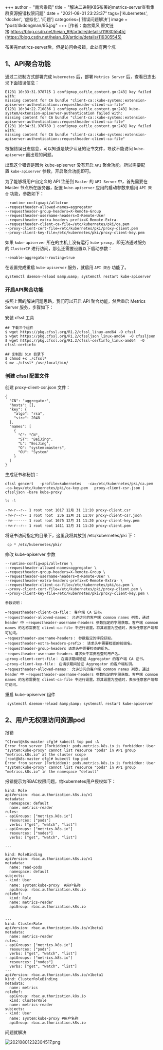 +++
author = "南宫乘风"
title = "解决二进制K8S布署的metrics-server查看集群资源报错权限问题"
date = "2021-08-01 23:23:37"
tags=['Kubernetes', 'docker', '虚拟化', '问题']
categories=['错误问题解决']
image = "post/4kdongman/95.jpg"
+++
[作者：南宫乘风   原文链接:https://blog.csdn.net/heian_99/article/details/119305545](https://blog.csdn.net/heian_99/article/details/119305545)

布署完metircs-server后，但是访问会报错，此处有两个坑

## 1、API聚合功能

通过二进制方式部署完成 `kubernetes` 后，部署 `Metrics Server` 后，查看日志出现下面错误信息：

```
E1231 10:33:31.978715 1 configmap_cafile_content.go:243] key failed with:
missing content for CA bundle "client-ca::kube-system::extension-apiserver-authentication::requestheader-client-ca-file"
E1231 10:34:22.710836 1 configmap_cafile_content.go:243] kube-system/extension-apiserver-authentication failed with:
missing content for CA bundle "client-ca::kube-system::extension-apiserver-authentication::requestheader-client-ca-file"
E1231 10:34:31.978769 1 configmap_cafile_content.go:243] key failed with:
missing content for CA bundle "client-ca::kube-system::extension-apiserver-authentication::requestheader-client-ca-file"
```

根据错误日志信息，可以知道是缺少认证的证书文件，导致不能访问 `kube-apiserver` 而出现的问题。

出现这个错误是因为 kube-apiserver 没有开启 `API` 聚合功能。所以需要配置 `kube-apiserver` 参数，开启聚合功能即可。

为了能够将用户自定义的 API 注册到 `Master` 的 `API Server` 中，首先需要在 Master 节点所在服务器，配置 `kube-apiserver` 应用的启动参数来启用 `API 聚合` 功能，参数如下：

```
--runtime-config=api/all=true
--requestheader-allowed-names=aggregator
--requestheader-group-headers=X-Remote-Group
--requestheader-username-headers=X-Remote-User
--requestheader-extra-headers-prefix=X-Remote-Extra-
--requestheader-client-ca-file=/etc/kubernetes/pki/ca.pem
--proxy-client-cert-file=/etc/kubernetes/pki/proxy-client.pem
--proxy-client-key-file=/etc/kubernetes/pki/proxy-client-key.pem
```

如果 `kube-apiserver` 所在的主机上没有运行 `kube-proxy`，即无法通过服务的 `ClusterIP` 进行访问，那么还需要设置以下启动参数：

```
--enable-aggregator-routing=true
```

在设置完成重启 `kube-apiserver` 服务，就启用 `API 聚合` 功能了。

```
systemctl daemon-reload &amp;&amp; systemctl restart kube-apiserver
```

### 开启API聚合功能

按照上面的解决问题思路，我们可以开启 API 聚合功能，然后重启 Metrics Server 服务，步骤如下：

安装 cfssl 工具

```
## 下载三个组件
$ wget https://pkg.cfssl.org/R1.2/cfssl_linux-amd64 -O cfssl
$ wget https://pkg.cfssl.org/R1.2/cfssljson_linux-amd64  -O cfssljson
$ wget https://pkg.cfssl.org/R1.2/cfssl-certinfo_linux-amd64  -O cfssl-certinfo

## 复制到 bin 目录下
$ chmod +x ./cfssl*
$ mv ./cfssl* /usr/local/bin/
```

### 创建 cfssl 配置文件

创建 proxy-client-csr.json 文件：

```
{
  "CN": "aggregator",
  "hosts": [],
  "key": {
    "algo": "rsa",
    "size": 2048
  },
  "names": [
    {
      "C": "CN",
      "ST": "BeiJing",
      "L": "BeiJing",
      "O": "system:masters",
      "OU": "System"
    }
  ]
}
```

生成证书和秘钥：

```
cfssl gencert   -profile=kubernetes   -ca=/etc/kubernetes/pki/ca.pem   -ca-key=/etc/kubernetes/pki/ca-key.pem   proxy-client-csr.json | cfssljson -bare kube-proxy

```

```
ls -l

-rw-r--r-- 1 root root 1017 12月 31 11:20 proxy-client.csr
-rw-r--r-- 1 root root  236 12月 31 11:07 proxy-client-csr.json
-rw------- 1 root root 1675 12月 31 11:20 proxy-client-key.pem
-rw-r--r-- 1 root root 1411 12月 31 11:20 proxy-client.pem
```

将证书访问指定的目录下，这里我将其放到 /etc/kubernetes/pki 下：

```
 cp * /etc/kubernetes/pki/
```

修改 kube-apiserver 参数

```
--runtime-config=api/all=true \
--requestheader-allowed-names=aggregator \
--requestheader-group-headers=X-Remote-Group \
--requestheader-username-headers=X-Remote-User \
--requestheader-extra-headers-prefix=X-Remote-Extra- \
--requestheader-client-ca-file=/etc/kubernetes/pki/ca.pem \
--proxy-client-cert-file=/etc/kubernetes/pki/proxy-client.pem \
--proxy-client-key-file=/etc/kubernetes/pki/proxy-client-key.pem \
```

```
参数说明：

–requestheader-client-ca-file： 客户端 CA 证书。
–requestheader-allowed-names： 允许访问的客户端 common names 列表，通过 header 中 –requestheader-username-headers 参数指定的字段获取。客户端 common names 的名称需要在 client-ca-file 中进行设置，将其设置为空值时，表示任意客户端都可访问。
–requestheader-username-headers： 参数指定的字段获取。
–requestheader-extra-headers-prefix： 请求头中需要检查的前缀名。
–requestheader-group-headers 请求头中需要检查的组名。
–requestheader-username-headers 请求头中需要检查的用户名。
–proxy-client-cert-file： 在请求期间验证 Aggregator 的客户端 CA 证书。
–proxy-client-key-file： 在请求期间验证 Aggregator 的客户端私钥。
–requestheader-allowed-names： 允许访问的客户端 common names 列表，通过 header 中 –requestheader-username-headers 参数指定的字段获取。客户端 common names 的名称需要在 client-ca-file 中进行设置，将其设置为空值时，表示任意客户端都可访问。
```

重启 kube-apiserver 组件

```
 systemctl daemon-reload &amp;&amp; systemctl restart kube-apiserver
```

## 2、用户无权限访问资源pod

报错

```
^C[root@k8s-master cfg]# kubectl top pod -A
Error from server (Forbidden): pods.metrics.k8s.io is forbidden: User "system:kube-proxy" cannot list resource "pods" in API group "metrics.k8s.io" at the cluster scope
[root@k8s-master cfg]# kubectl top pod 
Error from server (Forbidden): pods.metrics.k8s.io is forbidden: User "system:kube-proxy" cannot list resource "pods" in API group "metrics.k8s.io" in the namespace "default"

```

报错提示为RBAC权限问题，给kubernetes用户授权如下：

```
kind: Role
apiVersion: rbac.authorization.k8s.io/v1
metadata:
  namespace: default
  name: metrics-reader
rules:
- apiGroups: ["metrics.k8s.io"]
  resources: ["pods"]
  verbs: ["get", "watch", "list"]
- apiGroups: ["metrics.k8s.io"]
  resources: ["nodes"]
  verbs: ["get", "watch", "list"]
 
---
 
kind: RoleBinding
apiVersion: rbac.authorization.k8s.io/v1
metadata:
  name: read-pods
  namespace: default
subjects:
- kind: User
  name: system:kube-proxy  #用户名称
  apiGroup: rbac.authorization.k8s.io
roleRef:
  kind: Role
  name: metrics-reader
  apiGroup: rbac.authorization.k8s.io
 
 
---
kind: ClusterRole
apiVersion: rbac.authorization.k8s.io/v1beta1
metadata:
  name: metrics-reader
rules:
- apiGroups: ["metrics.k8s.io"]
  resources: ["pods"]
  verbs: ["get", "watch", "list"]
- apiGroups: ["metrics.k8s.io"]
  resources: ["nodes"]
  verbs: ["get", "watch", "list"]
---
apiVersion: rbac.authorization.k8s.io/v1beta1
kind: ClusterRoleBinding
metadata:
  name: metrics
roleRef:
  apiGroup: rbac.authorization.k8s.io
  kind: ClusterRole
  name: metrics-reader
subjects:
- kind: User
  name: system:kube-proxy #用户名称
  apiGroup: rbac.authorization.k8s.io

```

问题就解决

![20210801232304517.png](https://img-blog.csdnimg.cn/20210801232304517.png)

 
